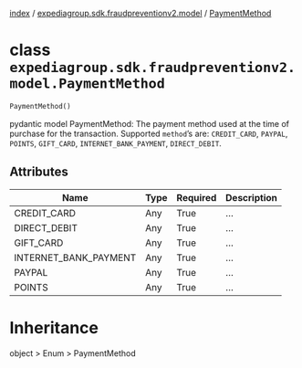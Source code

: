 [index](index.md) /
[expediagroup.sdk.fraudpreventionv2.model](expediagroup.sdk.fraudpreventionv2.model.md)
/ [PaymentMethod](PaymentMethod.md)

# class `expediagroup.sdk.fraudpreventionv2.model.PaymentMethod`

```python
PaymentMethod()
```

pydantic model PaymentMethod: The payment method used at the time of
purchase for the transaction. Supported `method`’s are: `CREDIT_CARD`,
`PAYPAL`, `POINTS`, `GIFT_CARD`, `INTERNET_BANK_PAYMENT`,
`DIRECT_DEBIT`.

## Attributes

| Name                  | Type | Required | Description |
| --------------------- | ---- | -------- | ----------- |
| CREDIT_CARD           | Any  | True     | …           |
| DIRECT_DEBIT          | Any  | True     | …           |
| GIFT_CARD             | Any  | True     | …           |
| INTERNET_BANK_PAYMENT | Any  | True     | …           |
| PAYPAL                | Any  | True     | …           |
| POINTS                | Any  | True     | …           |

# Inheritance

object > Enum > PaymentMethod
